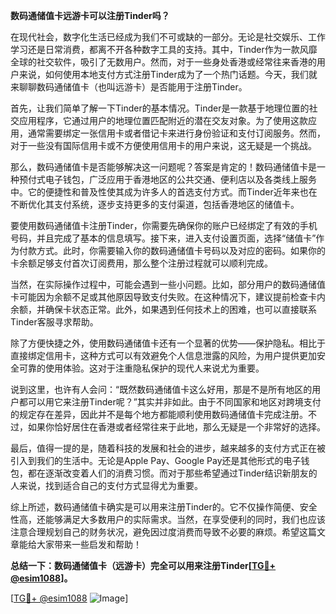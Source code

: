 **数码通储值卡远游卡可以注册Tinder吗？**

在现代社会，数字化生活已经成为我们不可或缺的一部分。无论是社交娱乐、工作学习还是日常消费，都离不开各种数字工具的支持。其中，Tinder作为一款风靡全球的社交软件，吸引了无数用户。然而，对于一些身处香港或经常往来香港的用户来说，如何使用本地支付方式注册Tinder成为了一个热门话题。今天，我们就来聊聊数码通储值卡（也叫远游卡）是否能用于注册Tinder。

首先，让我们简单了解一下Tinder的基本情况。Tinder是一款基于地理位置的社交应用程序，它通过用户的地理位置匹配附近的潜在交友对象。为了使用这款应用，通常需要绑定一张信用卡或者借记卡来进行身份验证和支付订阅服务。然而，对于一些没有国际信用卡或不方便使用信用卡的用户来说，这无疑是一个挑战。

那么，数码通储值卡是否能够解决这一问题呢？答案是肯定的！数码通储值卡是一种预付式电子钱包，广泛应用于香港地区的公共交通、便利店以及各类线上服务中。它的便捷性和普及性使其成为许多人的首选支付方式。而Tinder近年来也在不断优化其支付系统，逐步支持更多的支付渠道，包括香港地区的储值卡。

要使用数码通储值卡注册Tinder，你需要先确保你的账户已经绑定了有效的手机号码，并且完成了基本的信息填写。接下来，进入支付设置页面，选择“储值卡”作为付款方式。此时，你需要输入你的数码通储值卡号码以及对应的密码。如果你的卡余额足够支付首次订阅费用，那么整个注册过程就可以顺利完成。

当然，在实际操作过程中，可能会遇到一些小问题。比如，部分用户的数码通储值卡可能因为余额不足或其他原因导致支付失败。在这种情况下，建议提前检查卡内余额，并确保卡状态正常。此外，如果遇到任何技术上的困难，也可以直接联系Tinder客服寻求帮助。

除了方便快捷之外，使用数码通储值卡还有一个显著的优势——保护隐私。相比于直接绑定信用卡，这种方式可以有效避免个人信息泄露的风险，为用户提供更加安全可靠的使用体验。这对于注重隐私保护的现代人来说尤为重要。

说到这里，也许有人会问：“既然数码通储值卡这么好用，那是不是所有地区的用户都可以用它来注册Tinder呢？”其实并非如此。由于不同国家和地区对跨境支付的规定存在差异，因此并不是每个地方都能顺利使用数码通储值卡完成注册。不过，如果你恰好居住在香港或者经常往来于此地，那么无疑是一个非常好的选择。

最后，值得一提的是，随着科技的发展和社会的进步，越来越多的支付方式正在被引入到我们的生活中。无论是Apple Pay、Google Pay还是其他形式的电子钱包，都在逐渐改变着人们的消费习惯。而对于那些希望通过Tinder结识新朋友的人来说，找到适合自己的支付方式显得尤为重要。

综上所述，数码通储值卡确实是可以用来注册Tinder的。它不仅操作简便、安全性高，还能够满足大多数用户的实际需求。当然，在享受便利的同时，我们也应该注意合理规划自己的财务状况，避免因过度消费而导致不必要的麻烦。希望这篇文章能给大家带来一些启发和帮助！

**总结一下：数码通储值卡（远游卡）完全可以用来注册Tinder[[TG💪+ @esim1088](https://t.me/s/esim1088)]。**

[[TG💪+ @esim1088](https://t.me/s/esim1088) ![Image](https://i.postimg.cc/4NQfJmqS/Snipaste-2025-05-13-00-14-12.png)]